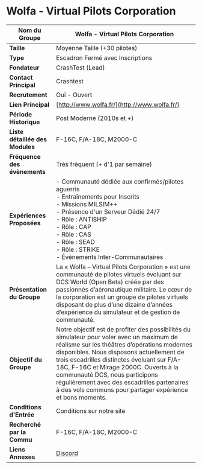 # Wolfa - Virtual Pilots Corporation

| **Nom du Groupe**     | Wolfa - Virtual Pilots Corporation                  |
|-----------------------|---------------------------------------------------|
| **Taille**            | Moyenne Taille (+30 pilotes)                      |
| **Type**              | Escadron Fermé avec Inscriptions                  |
| **Fondateur**         | CrashTest (Lead)                                  |
| **Contact Principal** | Crashtest                                         |
| **Recrutement**       | Oui - Ouvert                                      |
| **Lien Principal**    | [http://www.wolfa.fr/](http://www.wolfa.fr/)     |
| **Période Historique**| Post Moderne (2010s et +)                         |
| **Liste détaillée des Modules** | F-16C, F/A-18C, M2000-C                    |
| **Fréquence des évènements** | Très fréquent (+ d'1 par semaine)           |
| **Expériences Proposées** | - Communauté dédiée aux confirmés/pilotes aguerris<br>- Entraînements pour Inscrits<br>- Missions MILSIM++<br>- Présence d'un Serveur Dédié 24/7<br>- Rôle : ANTISHIP<br>- Rôle : CAP<br>- Rôle : CAS<br>- Rôle : SEAD<br>- Rôle : STRIKE<br>- Événements Inter-Communautaires |
| **Présentation du Groupe** | La « Wolfa – Virtual Pilots Corporation » est une communauté de pilotes virtuels évoluant sur DCS World (Open Beta) créée par des passionnés d’aéronautique militaire. Le cœur de la corporation est un groupe de pilotes virtuels disposant de plus d’une dizaine d’années d’expérience du simulateur et de gestion de communauté. |
| **Objectif du Groupe** | Notre objectif est de profiter des possibilités du simulateur pour voler avec un maximum de réalisme sur les théâtres d’opérations modernes disponibles. Nous disposons actuellement de trois escadrilles distinctes évoluant sur F/A-18C, F-16C et Mirage 2000C. Ouverts à la communauté DCS, nous participons régulièrement avec des escadrilles partenaires à des vols communs pour partager expérience et bons moments. |
| **Conditions d'Entrée** | Conditions sur notre site                           |
| **Recherché par la Commu** | F-16C, F/A-18C, M2000-C                        |
| **Liens Annexes**     | [Discord](https://discord.gg/NWCjCKpenU)          |
